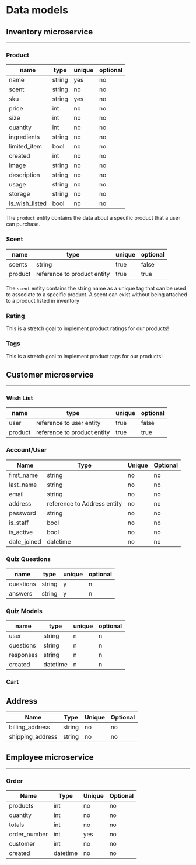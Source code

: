 # Data models

## Inventory microservice
---

### Product

| name           | type   | unique | optional |
| -------------- | ------ | ------ | -------- |
| name           | string | yes    | no       |
| scent          | string | no     | no       |
| sku            | string | yes    | no       |
| price          | int    | no     | no       |
| size           | int    | no     | no       |
| quantity       | int    | no     | no       |
| ingredients    | string | no     | no       |
| limited_item   | bool   | no     | no       |
| created        | int    | no     | no       |
| image          | string | no     | no       |
| description    | string | no     | no       |
| usage          | string | no     | no       |
| storage        | string | no     | no       |
| is_wish_listed | bool   | no     | no       |

The `product` entity contains the data about a specific product
that a user can purchase.

### Scent
| name    | type                        | unique | optional |
|---------|-----------------------------|--------|----------|
| scents  | string                      | true   | false    |
| product | reference to product entity | true   | true     |

The `scent` entity contains the string name as a unique tag that can be used to associate to a specific product. A scent can exist without being attached to a product listed in inventory

### Rating

This is a stretch goal to implement product ratings for our products!

### Tags

This is a stretch goal to implement product tags for our products!

## Customer microservice
---
### Wish List

| name    | type                        | unique | optional |
| ------- | --------------------------- | ------ | -------- |
| user    | reference to user entity    | true   | false    |
| product | reference to product entity | true   | true     |

### Account/User

| Name        | Type                        | Unique | Optional |
| ----------- | --------------------------- | ------ | -------- |
| first_name  | string                      | no     | no       |
| last_name   | string                      | no     | no       |
| email       | string                      | no     | no       |
| address     | reference to Address entity | no     | no       |
| password    | string                      | no     | no       |
| is_staff    | bool                        | no     | no       |
| is_active   | bool                        | no     | no       |
| date_joined | datetime                    | no     | no       |

### Quiz Questions

| name      | type   | unique | optional |
| --------- | ------ | ------ | -------- |
| questions | string | y      | n        |
| answers   | string | y      | n        |

### Quiz Models

| name      | type     | unique | optional |
| --------- | -------- | ------ | -------- |
| user      | string   | n      | n        |
| questions | string   | n      | n        |
| responses | string   | n      | n        |
| created   | datetime | n      | n        |

### Cart

## Address

| Name             | Type   | Unique | Optional |
| ---------------- | ------ | ------ | -------- |
| billing_address  | string | no     | no       |
| shipping_address | string | no     | no       |

## Employee microservice
---
### Order

| Name         | Type     | Unique | Optional |
| ------------ | -------- | ------ | -------- |
| products     | int      | no     | no       |
| quantity     | int      | no     | no       |
| totals       | int      | no     | no       |
| order_number | int      | yes    | no       |
| customer     | int      | no     | no       |
| created      | datetime | no     | no       |

